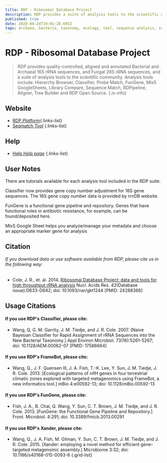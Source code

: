 ```yaml
---
title: RDP - Ribosomal Database Project
description: RDP provides a suite of analysis tools to the scientific community, including Sequence Match (SeqMatch) which is similar to BLASTn, but chooses nearest neighbors based on 7mer/"word" matches rather than alignment-based methods. 
published: true
date: 2020-04-24T19:01:28.695Z
tags: archaea, bacteria, taxonomy, ecology, tool, sequence analysis, sequence matching, sequence alignment, genes, 16s rrna, fungi, phylogeny, rdna
---
```


# RDP - Ribosomal Database Project

> RDP provides quality-controlled, aligned and annotated Bacterial and Archaeal 16S rRNA sequences, and Fungal 28S rRNA sequences, and a suite of analysis tools to the scientific community. Analysis tools include: Hierarchy Browser, Classifier, Probe Match, FunGene, MlxS GoogleSheets, Library Compare, Sequence Match, RDPipeline, Aligner, Tree Builder and RDP Open Source. 
{.is-info}

## Website

- [RDP *Platform*](http://rdp.cme.msu.edu/index.jsp){.links-list}
- [Seqmatch *Tool*](http://rdp.cme.msu.edu/seqmatch/seqmatch_intro.jsp)
{.links-list}

## Help

- [Help *Help page*](http://rdp.cme.msu.edu/seqmatch/seqmatch_help.jsp)
{.links-list}

## User Notes

There are tutorials available for each analysis tool included in the RDP suite. 

Classifier now provides gene copy number adjustment for 16S gene sequences. The 16S gene copy number data is provided by rrnDB website.

FunGene is a functional gene pipeline and repository.  Genes that have functional roles in antibiotic resistance, for example, can be found/deposited here. 

MlxS Google Sheet helps you analyze/manage your metadata and choose an appropriate marker gene for analysis


## Citation
###### If you download data or use software available from RDP, please cite us in the following way:
- Cole, J. R., et. al. 2014. [Ribosomal Database Project: data and tools for high throughput rRNA analysis](https://www.ncbi.nlm.nih.gov/pubmed/24288368) Nucl. Acids Res. 42(Database issue):D633-D642; doi: 10.1093/nar/gkt1244 [PMID: 24288368]

## Usage Citations

#### If you use RDP's Classifier, please cite:

- Wang, Q, G. M. Garrity, J. M. Tiedje, and J. R. Cole. 2007. [Naïve Bayesian Classifier for Rapid Assignment of rRNA Sequences into the New Bacterial Taxonomy.] Appl Environ Microbiol. 73(16):5261-5267; doi: 10.1128/AEM.00062-07 [PMID: 17586664]

#### If you use RDP's FrameBot, please cite:

- Wang, Q., J. F. Quensen III, J. A. Fish, T.-K. Lee, Y. Sun, J. M. Tiedje, J. R. Cole. 2013. [Ecological patterns of nifH genes in four terrestrial climatic zones explored with targeted metagenomics using FrameBot, a new informatics tool.] mBio 4:e00592-13; doi: 10.1128/mBio.00592-13

#### If you use RDP's FunGene, please cite:

- Fish, J. A., B. Chai, Q. Wang, Y. Sun, C. T. Brown, J. M. Tiedje, and J. R. Cole. 2013. [FunGene: the Functional Gene Pipeline and Repository.] Front. Microbiol. 4:291; doi: 10.3389/fmicb.2013.00291

#### If you use RDP's Xander, please cite:

- Wang, Q., J. A. Fish, M. Gilman, Y. Sun, C. T. Brown, J. M. Tiedje, and J. R. Cole. 2015. [Xander: employing a novel method for efficient gene-targeted metagenomic assembly.] Microbiome 3:32; doi: 10.1186/s40168-015-0093-6
{.grid-list}